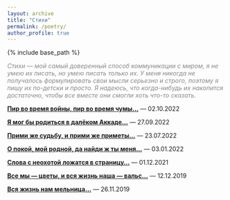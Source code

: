 ```yaml
---
layout: archive
title: "Стихи"
permalink: /poetry/
author_profile: true
---
```


{% include base_path %}

<p style="color:#888888;"><i>Стихи — мой самый доверенный способ коммуникации с миром, я не умею их писать, но умею писать только их.
У меня никогда не получалось формулировать свои мысли серьезно и строго, поэтому я пишу их по-детски и просто.
Я надеюсь, что когда-нибудь их накопится достаточно, чтобы все вместе они смогли хоть что-то сказать.</i></p>

<b><a href="https://areyde.com/poetry/2022-10-02">Пир во время войны, пир во время чумы…</a></b>  — 02.10.2022

<b><a href="https://areyde.com/poetry/2022-09-27">Я мог бы родиться в далёком Аккаде…</a></b>  — 27.09.2022

<b><a href="https://areyde.com/poetry/2022-07-23">Прими же судьбу, и прими же приметы…</a></b> — 23.07.2022

<b><a href="https://areyde.com/poetry/2022-01-03">О покой, мой родной, да найди ж ты меня…</a></b> — 03.01.2022

<b><a href="https://areyde.com/poetry/2021-12-01">Слова с неохотой ложатся в страницу…</a></b> — 01.12.2021

<b><a href="https://areyde.com/poetry/2019-12-12">Все мы — цветы, и вся жизнь наша — вальс…</a></b> — 12.12.2019

<b><a href="https://areyde.com/poetry/2019-11-26">Вся жизнь нам мельница…</a></b> — 26.11.2019